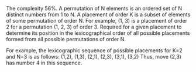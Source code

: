 The complexity 56%.
A permutation of N elements is an ordered set of N distinct numbers from 1 to N.
A placement of order K is a subset of elements of some permutation of order N. For example, (1, 3) is a placement of order 2 for a permutation (1, 2, 3) of order 3.
Required for a given placement to determine its position in the lexicographical order of all possible placements formed from all possible permutations of order N.

For example, the lexicographic sequence of possible placements for K=2 and N=3 is as follows:
(1,2), (1,3), (2,1), (2,3), (3,1), (3,2)
Thus, move (2,3) has number 4 in this sequence.
